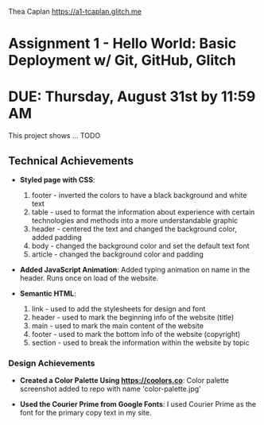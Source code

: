 Thea Caplan
https://a1-tcaplan.glitch.me

Assignment 1 - Hello World: Basic Deployment w/ Git, GitHub, Glitch
===
DUE: Thursday, August 31st by 11:59 AM
===

This project shows ... TODO 

## Technical Achievements
- **Styled page with CSS**:
    1. footer - inverted the colors to have a black background and white text
    2. table - used to format the information about experience with certain technologies and methods into a more understandable graphic
    3. header - centered the text and changed the background color, added padding
    4. body - changed the background color and set the default text font
    5. article - changed the background color and padding

- **Added JavaScript Animation**: Added typing animation on name in the header. Runs once on load of the website.

- **Semantic HTML**:
    1. link - used to add the stylesheets for design and font
    2. header - used to mark the beginning info of the website (title)
    3. main - used to mark the main content of the website
    4. footer - used to mark the bottom info of the website (copyright)
    5. section - used to break the information within the website by topic

### Design Achievements
- **Created a Color Palette Using https://coolors.co**: Color palette screenshot added to repo with name 'color-palette.jpg'


- **Used the Courier Prime from Google Fonts**: I used Courier Prime as the font for the primary copy text in my site.
